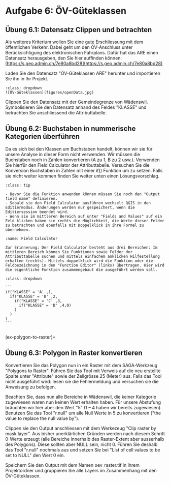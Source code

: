 # Aufgabe 6: ÖV-Güteklassen

## Übung 6.1: Datensatz Clippen und betrachten

Als weiteres Kriterium wollen Sie eine gute Erschliessung mit dem öffentlichen Verkehr. Dabei geht um den ÖV-Anschluss unter Berücksichtigung des elektronischen Fahrplans. Dafür hat das ARE einen Datensatz herausgeben, den Sie hier auffinden können: [https://s.geo.admin.ch/7e80a8bd28](https://s.geo.admin.ch/7e80a8bd28)

Laden Sie den Datensatz "ÖV-Güteklassen ARE" herunter und importieren Sie ihn in Ihr Projekt. 

```{admonition} Tipp zum Herunterladen!
:class: dropdown
![ÖV-Güteklassen](figures/openData.jpg)
```

Clippen Sie den Datensatz mit der Gemeindegrenze von Wädenswil. Symbolisieren Sie den Datensatz anhand des Feldes "KLASSE" und betrachten Sie anschliessend die Attributtabelle.

## Übung 6.2: Buchstaben in nummerische Kategorien überführen

Da es sich bei den Klassen um Buchstaben handelt, können wir sie für unsere Analyse in dieser Form nicht verwenden. Wir müssen die Buchstaben noch in Zahlen konvertieren (A zu 1, B zu 2 usw.). Verwenden Sie hierfür den Field Calculator der Attributtabelle. Versuchen Sie die Konversion Buchstaben in Zahlen mit einer if() Funktion um zu setzen. Falls sie nicht weiter kommen finden Sie weiter unten einen Lösungsvorschlag.

```{admonition} Hinweise:
:class: tip

- Bevor Sie die Funktion anwenden können müssen Sie noch den "Output field name" definieren.
- Sobald sie den Field Calculator ausführen wechselt QGIS in den Editiermodus. Änderungen werden nur gespeichert, wenn die Editiersession beendet wird.
- Wenn sie im mittleren Bereich auf unter "Fields and Values" auf ein Feld klicken haben sie rechts die Möglichkeit, die Werte dieser Felder zu betrachten und ebenfalls mit Doppelklick in ihre Formel zu übernehmen.
```


```{figure} figures/fieldCalc.jpg
:name: Field Calculator

Zur Erinnerung: Der Field Calculator besteht aus drei Bereichen: Im mittleren Bereich können Sie Funktionen sowie Felder der Attributtabelle suchen und mittels einfachem anklicken Hilfestellung erhalten (rechts). Mittels doppelklick wird die Funktion oder die Feldbezeichnung in den "Function Editor" (links) übertragen. Hier wird die eigentliche Funktion zusammengebaut die ausgeführt werden soll.
```


    
    
````{admonition} Lösung der if-Funktion
:class: dropdown

```
if("KLASSE" = 'A' ,1,
  if("KLASSE" = 'B' ,2,
    if("KLASSE" = 'C' ,3,
      if("KLASSE" = 'D' ,4,0)
    )
  )
)
```


````

(ex-polygon-to-raster)=
## Übung 6.3: Polygon in Raster konvertieren

Konvertieren Sie das Polygon nun in ein Raster mit dem SAGA-Werkzeug "Polygons to Raster". Führen Sie das Tool mit Verweis auf die neu erstellte Spalte unter "Attribute" sowie der Zellgrösse 25 (Meter) aus. Falls das Tool nicht ausgeführt wird: lesen sie die Fehlermeldung und versuchen sie die Anweisung zu befolgen.

Beachten Sie, dass nun alle Bereiche in Wädenswil, die keiner Kategorie zugewiesen waren nun keinen Wert erhalten haben. Für unsere Abstufung bräuchten wir hier aber den Wert "5" (1 – 4 haben wir bereits zugewiesen). Benutzen Sie das Tool "r.null" um alle Null Werte in 5 zu konvertieren ("the value to replace the null value by").

Clippen sie den Output anschliessen mit dem Werkezeug "Clip raster by mask layer". Aus bisher unerklärlichen Gründen werden nach diesem Schritt 0-Werte erzeugt (alle Bereiche innerhalb des Raster-Extent aber ausserhalb des Polygons). Diese sollten aber NULL sein, nicht 0. Führen Sie deshalb das Tool "r.null" nochmals aus und setzen Sie bei "List of cell values to be set to NULL" den Wert 0 ein.

Speichern Sie den Output mit dem Namen oev_raster.tif in ihrem Projektordner und gruppieren Sie alle Layers im Zusammenhang mit den ÖV-Güteklassen.